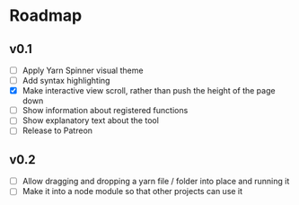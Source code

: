 # Roadmap

## v0.1 

- [ ] Apply Yarn Spinner visual theme
- [ ] Add syntax highlighting
- [x] Make interactive view scroll, rather than push the height of the page down
- [ ] Show information about registered functions
- [ ] Show explanatory text about the tool
- [ ] Release to Patreon

## v0.2

- [ ] Allow dragging and dropping a yarn file / folder into place and running it
- [ ] Make it into a node module so that other projects can use it
